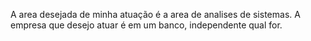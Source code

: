A area desejada de minha atuação é a area de analises de sistemas.
A empresa que desejo atuar é em um banco, independente qual for.
